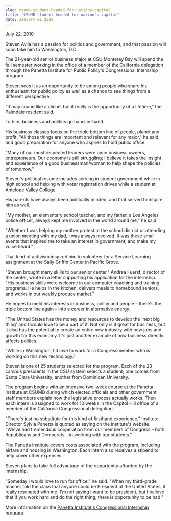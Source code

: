 ```yaml
---
slug: csumb-student-headed-for-nations-capital
title: "CSUMB student headed for nation's capital"
date: January 01 2020
---
```


<p>July 22, 2010
</p><p>Steven Avila has a passion for politics and government, and that passion will soon take him to Washington, D.C.
</p><p>The 21&#45;year&#45;old senior business major at CSU Monterey Bay will spend the fall semester working in the office of a member of the California delegation through the Panetta Institute for Public Policy's Congressional Internship program.
</p><p>Steven sees it as an opportunity to be among people who share his enthusiasm for public policy as well as a chance to see things from a different perspective.
</p><p>"It may sound like a cliché, but it really is the opportunity of a lifetime," the Palmdale resident said.
</p><p>To him, business and politics go hand&#45;in&#45;hand.
</p><p>His business classes focus on the triple bottom line of people, planet and profit. "All those things are important and relevant for any major," he said, and good preparation for anyone who aspires to hold public office.
</p><p>"Many of our most respected leaders were once business owners, entrepreneurs. Our economy is still struggling; I believe it takes the insight and experience of a good businessman/woman to help shape the policies of tomorrow."
</p><p>Steven's political resume includes serving in student government while in high school and helping with voter registration drives while a student at Antelope Valley College.
</p><p>His parents have always been politically minded, and that served to inspire him as well.
</p><p>"My mother, an elementary school teacher, and my father, a Los Angeles police officer, always kept me involved in the world around me," he said.
</p><p>"Whether I was helping my mother protest at the school district or attending a union meeting with my dad, I was always involved. It was these small events that inspired me to take an interest in government, and make my voice heard."
</p><p>That kind of activism inspired him to volunteer for a Service Learning assignment at the Sally Griffin Center in Pacific Grove.
</p><p>"Steven brought many skills to our senior center," Andrea Fuerst, director of the center, wrote in a letter supporting his application for the internship. "His business skills were welcome in our computer coaching and training programs. He helps in the kitchen, delivers meals to homebound seniors, and works in our weekly produce market."
</p><p>He hopes to meld his interests in business, policy and people – there's the triple bottom line again – into a career in alternative energy.
</p><p>"The United States has the money and resources to develop the 'next big thing' and I would love to be a part of it. Not only is it great for business, but it also has the potential to create an entire new industry with new jobs and growth for this economy. It's just another example of how business directly affects politics.
</p><p>"While in Washington, I'd love to work for a Congressmember who is working on this new technology."
</p><p>Steven is one of 25 students selected for the program. Each of the 23 campus presidents in the CSU system selects a student; one comes from Santa Clara University, another from Dominican University.
</p><p>The program begins with an intensive two&#45;week course at the Panetta Institute at CSUMB during which elected officials and other government staff members explain how the legislative process actually works. Then each intern is assigned to work for 10 weeks in the Capitol Hill office of a member of the California Congressional delegation.
</p><p>"There's just no substitute for this kind of firsthand experience," Institute Director Sylvia Panetta is quoted as saying on the institute's website. "We've had tremendous cooperation from our members of Congress – both Republicans and Democrats – in working with our students."
</p><p>The Panetta Institute covers costs associated with the program, including airfare and housing in Washington. Each intern also receives a stipend to help cover other expenses.
</p><p>Steven plans to take full advantage of the opportunity afforded by the internship.
</p><p>"Someday I would love to run for office," he said. "When my third&#45;grade teacher told the class that anyone could be President of the United States, it really resonated with me. I'm not saying I want to be president, but I believe that if you work hard and do the right thing, there is opportunity to be had."
</p><p>More information on the <a href="http://www.panettainstitute.org/programs/study&#45;with&#45;us/congressional&#45;intern&#45;training/">Panetta Institute's Congressional Internship program</a>.
</p>
